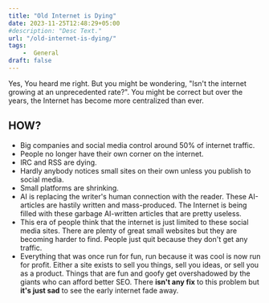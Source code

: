 ```yaml
---
title: "Old Internet is Dying"
date: 2023-11-25T12:48:29+05:00
#description: "Desc Text."
url: "/old-internet-is-dying/"
tags: 
    -  General
draft: false
---
```

Yes, You heard me right. But you might be wondering, "Isn't the internet growing at an unprecedented rate?". You might be correct but over the years, the Internet has become more centralized than ever.  
## HOW?
* Big companies and social media control around 50% of internet traffic. 
* People no longer have their own corner on the internet. 
* IRC and RSS are dying. 
* Hardly anybody notices small sites on their own unless you publish to social media. 
* Small platforms are shrinking. 
* AI is replacing the writer's human connection with the reader. These AI-articles are hastily written and mass-produced. The Internet is being filled with these garbage AI-written articles that are pretty useless. 
* This era of people think that the internet is just limited to these social media sites. There are plenty of great small websites but they are becoming harder to find. People just quit because they don't get any traffic.   
* Everything that was once run for fun, run because it was cool is now run for profit. Either a site exists to sell you things, sell you ideas, or sell you as a product. Things that are fun and goofy get overshadowed by the giants who can afford better SEO.
There **isn't any fix** to this problem but **it's just sad** to see the early internet fade away.
